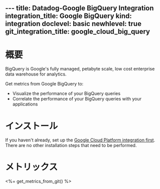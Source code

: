 --- title: Datadog-Google BigQuery Integration integration_title: Google BigQuery kind: integration doclevel: basic newhlevel: true
git_integration_title: google_cloud_big_query
---

# 概要
BigQuery is Google's fully managed, petabyte scale, low cost enterprise data warehouse for analytics.

Get metrics from Google BigQuery to:

* Visualize the performance of your BigQuery queries
* Correlate the performance of your BigQuery queries with your applications

# インストール

If you haven't already, set up the [Google Cloud Platform integration first](/integrations/google_cloud_platform). There are no other installation steps that need to be performed.

# メトリックス

<%= get_metrics_from_git() %>
